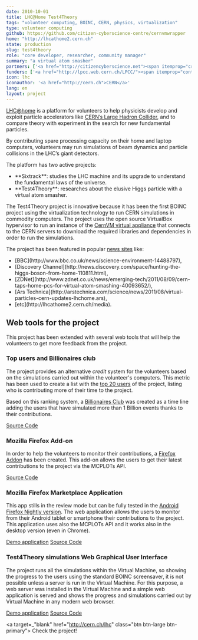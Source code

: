 ```yaml
---
date: 2010-10-01
title: LHC@Home Test4Theory
tags: "volunteer computing, BOINC, CERN, physics, virtualization"
type: volunteer computing 
github: https://github.com/citizen-cyberscience-centre/cernvmwrapper
home: "http://lhcathome2.cern.ch"
state: production
slug: test4theory 
role: "core developer, researcher, community manager"
summary: "a virtual atom smasher"
partners: ['<a href="http://citizencyberscience.net"><span itemprop="creator">Citizen Cyberscience Centre</span></a>', '<a href="http://cern.ch"><span itemprop="creator">CERN</span></a>']
funders: ['<a href="http://lpcc.web.cern.ch/LPCC/"><span itemprop="contributor">LHC Physics Centre at CERN</span></a>', '<a href="http://www.shuttleworthfoundation.org/"><span itemprop="contributor">Shuttleworth Foundation</span></a>']
icon: lhc
iconauthor: '<a href="http://cern.ch">CERN</a>'
lang: en
layout: project
---
```



[LHC@home](http://cern.ch/lhc) is a platform for volunteers to help physicists develop and exploit particle accelerators like [CERN’s Large Hadron Collider](http://cern.ch/public/en/lhc/lhc-en.html), and to compare theory with experiment in the search for new fundamental particles.

By contributing spare processing capacity on their home and laptop computers, volunteers may run simulations of beam dynamics and particle collisions in the LHC’s giant detectors.

The platform has two active projects:
<ul class="angle-list">
<li>**Sixtrack**: studies the LHC machine and its upgrade to understand the fundamental laws of the universe.</li>
<li>**Test4Theory**: researches about the elusive Higgs particle with a virtual atom smasher.</li>
</ul>

The Test4Theory project is innovative because it has been the first BOINC project using the virtualization technology to run CERN simulations in commodity computers. The project uses the open source VirtualBox hypervisor to run an instance of the [CernVM virtual appliance](http://cernvm.cern.ch/) that connects to the CERN servers to download the required libraries and dependencies in order to run the simulations.

The project has been featured in popular [news sites](http://lhcathome2.cern.ch/media) like:
<ul class="angle-list">
<li>[BBC](http://www.bbc.co.uk/news/science-environment-14488797), </li>
<li>[Discovery Channel](http://news.discovery.com/space/hunting-the-higgs-boson-from-home-110811.html), </li>
<li>[ZDNet](http://www.zdnet.co.uk/news/emerging-tech/2011/08/09/cern-taps-home-pcs-for-virtual-atom-smashing-40093652/), </li>
<li>[Ars Technica](http://arstechnica.com/science/news/2011/08/virtual-particles-cern-updates-lhchome.ars), </li>
<li>[etc](http://lhcathome2.cern.ch/media).
</ul>

## Web tools for the project

This project has been extended with several web tools that will help the volunteers to get more feedback from the project.

### Top users and Billionaires club

The project provides an alternative *credit* system for the volunteers based on the simulations carried out within the volunteer's computers. This metric has been used to create a list with the [top 20 users](http://www.citizencyberscience.net/t4t-webapp/stats/) of the project, listing who is contributing more of their time to the project.

Based on this ranking system, a [Billionaires Club](http://www.citizencyberscience.net/t4t-webapp/stats/club.html) was created as a time line adding the users that have simulated more than 1 Billion events thanks to their contributions.

<a target="_blank" class="btn" href="https://github.com/citizen-cyberscience-centre/t4t-stats"><i class="fa fa-github"></i> Source Code</a>

### Mozilla Firefox Add-on

In order to help the volunteers to monitor their contributions, a [Firefox Addon](https://addons.mozilla.org/firefox/addon/test4theory-stats-checker) has been created. This add-on allows the users to get their latest contributions to the project via the MCPLOTs API.

<a target="_blank" class="btn" href="https://github.com/citizen-cyberscience-centre/t4t-firefox-addon"><i class="fa fa-github"></i> Source Code</a>

### Mozilla Firefox Marketplace Application

This app stills in the review mode but can be fully tested in the [Android Firefox Nightly version](http://nightly.mozilla.org/). The web application allows the users to monitor from their Android tablet or smartphone their contributions to the project. This application uses also the MCPLOTs API and it works also in the desktop version (even in Chrome).

<a target="_blank" class="btn" href="http://daniellombrana.es/t4t-app/"><i class="fa fa-cog"></i> Demo application</a>
<a target="_blank" class="btn" href="http://github.com/teleyinex/t4t-app/"><i class="fa fa-github"></i> Source Code</a>

### Test4Theory simulations Web Graphical User Interface

The project runs all the simulations within the Virtual Machine, so showing the progress to the users using the standard BOINC screensaver, it is not possible unless a server is run in the Virtual Machine. For this purpose, a web server was installed in the Virtual Machine and a simple web application is served and shows the progress and simulations carried out by Virtual Machine in any modern web browser. 

<a target="_blank" class="btn" href="http://www.citizencyberscience.net/t4t-webapp/"><i class="fa fa-cog"></i> Demo application</a>
<a target="_blank" class="btn" href="https://github.com/citizen-cyberscience-centre/t4t-webapp"><i class="fa fa-github"></i> Source Code</a>

<a target=_"blank" href="http://cern.ch/lhc" class="btn btn-large btn-primary"><i class="fa fa-globe"></i> Check the project!</a>
